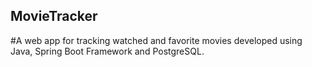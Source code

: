 ## MovieTracker
#A web app for tracking watched and favorite movies developed using Java, Spring Boot Framework and PostgreSQL.
